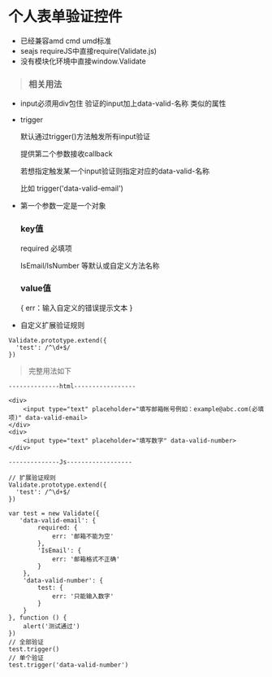# 个人表单验证控件

* 已经兼容amd cmd umd标准
* seajs requireJS中直接require(Validate.js)
* 没有模块化环境中直接window.Validate

> ### 相关用法
* input必须用div包住 验证的input加上data-valid-名称 类似的属性
* trigger

  默认通过trigger()方法触发所有input验证
  
  提供第二个参数接收callback
  
  若想指定触发某一个input验证则指定对应的data-valid-名称
  
  比如 trigger('data-valid-email')
  
* 第一个参数一定是一个对象
    
  ### key值 

    required  必填项
        
    IsEmail/IsNumber 等默认或自定义方法名称
    
  ### value值
        
    {
        err：输入自定义的错误提示文本
    }
  

* 自定义扩展验证规则
```
Validate.prototype.extend({
  'test': /^\d+$/
})
```


> 完整用法如下
```
--------------html-----------------

<div>
    <input type="text" placeholder="填写邮箱帐号例如：example@abc.com(必填项)" data-valid-email>
</div>
<div>
    <input type="text" placeholder="填写数字" data-valid-number>
</div>

--------------Js------------------

// 扩展验证规则
Validate.prototype.extend({
  'test': /^\d+$/
})

var test = new Validate({
   'data-valid-email': {
        required: {
            err: '邮箱不能为空'
        },
        'IsEmail': {
            err: '邮箱格式不正确'
        }
    },
    'data-valid-number': {
        test: {
            err: '只能输入数字'
        }
    }
}, function () {
    alert('测试通过')
})
// 全部验证
test.trigger()
// 单个验证
test.trigger('data-valid-number')

```
